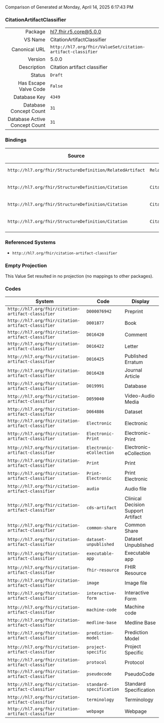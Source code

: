 Comparison of 
Generated at Monday, April 14, 2025 6:17:43 PM

### CitationArtifactClassifier

|      |     |
| ---: | --- |
| Package | hl7.fhir.r5.core@5.0.0 |
| VS Name | CitationArtifactClassifier |
| Canonical URL | `http://hl7.org/fhir/ValueSet/citation-artifact-classifier` |
| Version | 5.0.0 |
| Description | Citation artifact classifier |
| Status | `Draft` |
| Has Escape Valve Code | `False` |
| Database Key | `4349` |
| Database Concept Count | `31` |
| Database Active Concept Count | `31` |
### Bindings

| Source | Element | Binding | Strength | Element Short |
| ------ | ------- | ------- | -------- | ------------- |
| `http://hl7.org/fhir/StructureDefinition/RelatedArtifact` | `RelatedArtifact.classifier` | `http://hl7.org/fhir/ValueSet/citation-artifact-classifier` | `Example` | Additional classifiers |
| `http://hl7.org/fhir/StructureDefinition/Citation` | `Citation.classification.classifier` | `http://hl7.org/fhir/ValueSet/citation-artifact-classifier` | `Example` | The specific classification value |
| `http://hl7.org/fhir/StructureDefinition/Citation` | `Citation.citedArtifact.relatesTo.classifier` | `http://hl7.org/fhir/ValueSet/citation-artifact-classifier` | `Extensible` | Additional classifiers |
| `http://hl7.org/fhir/StructureDefinition/Citation` | `Citation.citedArtifact.classification.classifier` | `http://hl7.org/fhir/ValueSet/citation-artifact-classifier` | `Example` | The specific classification value |

### Referenced Systems

* `http://hl7.org/fhir/citation-artifact-classifier`
### Empty Projection

This Value Set resulted in no projection (no mappings to other packages).

### Codes

| System | Code | Display |
| ------ | ---- | ------- |
| `http://hl7.org/fhir/citation-artifact-classifier` | `D000076942` | Preprint |
| `http://hl7.org/fhir/citation-artifact-classifier` | `D001877` | Book |
| `http://hl7.org/fhir/citation-artifact-classifier` | `D016420` | Comment |
| `http://hl7.org/fhir/citation-artifact-classifier` | `D016422` | Letter |
| `http://hl7.org/fhir/citation-artifact-classifier` | `D016425` | Published Erratum |
| `http://hl7.org/fhir/citation-artifact-classifier` | `D016428` | Journal Article |
| `http://hl7.org/fhir/citation-artifact-classifier` | `D019991` | Database |
| `http://hl7.org/fhir/citation-artifact-classifier` | `D059040` | Video-Audio Media |
| `http://hl7.org/fhir/citation-artifact-classifier` | `D064886` | Dataset |
| `http://hl7.org/fhir/citation-artifact-classifier` | `Electronic` | Electronic |
| `http://hl7.org/fhir/citation-artifact-classifier` | `Electronic-Print` | Electronic-Print |
| `http://hl7.org/fhir/citation-artifact-classifier` | `Electronic-eCollection` | Electronic-eCollection |
| `http://hl7.org/fhir/citation-artifact-classifier` | `Print` | Print |
| `http://hl7.org/fhir/citation-artifact-classifier` | `Print-Electronic` | Print Electronic |
| `http://hl7.org/fhir/citation-artifact-classifier` | `audio` | Audio file |
| `http://hl7.org/fhir/citation-artifact-classifier` | `cds-artifact` | Clinical Decision Support Artifact |
| `http://hl7.org/fhir/citation-artifact-classifier` | `common-share` | Common Share |
| `http://hl7.org/fhir/citation-artifact-classifier` | `dataset-unpublished` | Dataset Unpublished |
| `http://hl7.org/fhir/citation-artifact-classifier` | `executable-app` | Executable app |
| `http://hl7.org/fhir/citation-artifact-classifier` | `fhir-resource` | FHIR Resource |
| `http://hl7.org/fhir/citation-artifact-classifier` | `image` | Image file |
| `http://hl7.org/fhir/citation-artifact-classifier` | `interactive-form` | Interactive Form |
| `http://hl7.org/fhir/citation-artifact-classifier` | `machine-code` | Machine code |
| `http://hl7.org/fhir/citation-artifact-classifier` | `medline-base` | Medline Base |
| `http://hl7.org/fhir/citation-artifact-classifier` | `prediction-model` | Prediction Model |
| `http://hl7.org/fhir/citation-artifact-classifier` | `project-specific` | Project Specific |
| `http://hl7.org/fhir/citation-artifact-classifier` | `protocol` | Protocol |
| `http://hl7.org/fhir/citation-artifact-classifier` | `pseudocode` | PseudoCode |
| `http://hl7.org/fhir/citation-artifact-classifier` | `standard-specification` | Standard Specification |
| `http://hl7.org/fhir/citation-artifact-classifier` | `terminology` | Terminology |
| `http://hl7.org/fhir/citation-artifact-classifier` | `webpage` | Webpage |
